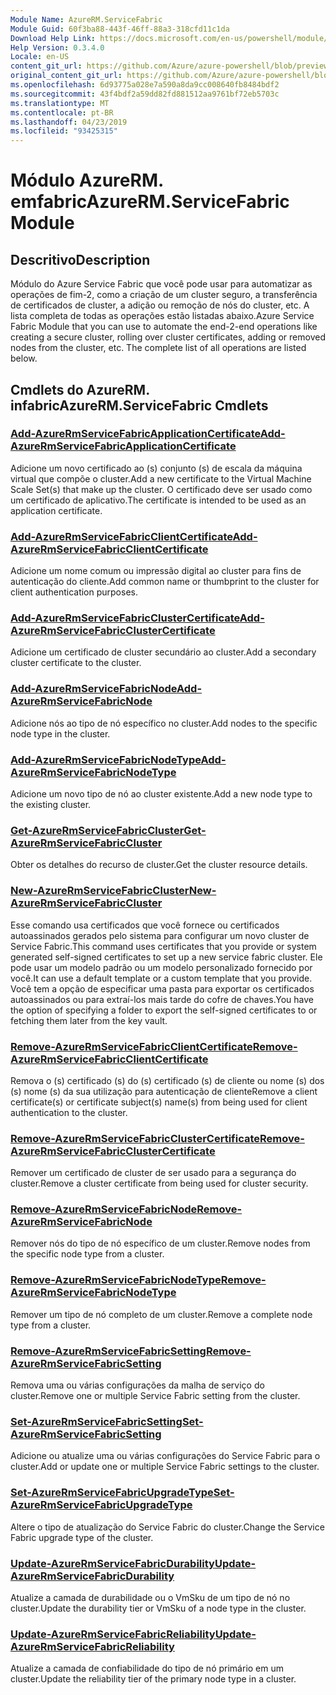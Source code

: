 ```yaml
---
Module Name: AzureRM.ServiceFabric
Module Guid: 60f3ba88-443f-46ff-88a3-318cfd11c1da
Download Help Link: https://docs.microsoft.com/en-us/powershell/module/azurerm.servicefabric
Help Version: 0.3.4.0
Locale: en-US
content_git_url: https://github.com/Azure/azure-powershell/blob/preview/src/ResourceManager/ServiceFabric/Commands.ServiceFabric/help/AzureRM.ServiceFabric.md
original_content_git_url: https://github.com/Azure/azure-powershell/blob/preview/src/ResourceManager/ServiceFabric/Commands.ServiceFabric/help/AzureRM.ServiceFabric.md
ms.openlocfilehash: 6d93775a028e7a590a8da9cc008640fb8484bdf2
ms.sourcegitcommit: 43f4bdf2a59dd82fd881512aa9761bf72eb5703c
ms.translationtype: MT
ms.contentlocale: pt-BR
ms.lasthandoff: 04/23/2019
ms.locfileid: "93425315"
---
```

# <span data-ttu-id="6cad8-101">Módulo AzureRM. emfabric</span><span class="sxs-lookup"><span data-stu-id="6cad8-101">AzureRM.ServiceFabric Module</span></span>
## <span data-ttu-id="6cad8-102">Descritivo</span><span class="sxs-lookup"><span data-stu-id="6cad8-102">Description</span></span>
<span data-ttu-id="6cad8-103">Módulo do Azure Service Fabric que você pode usar para automatizar as operações de fim-2, como a criação de um cluster seguro, a transferência de certificados de cluster, a adição ou remoção de nós do cluster, etc. A lista completa de todas as operações estão listadas abaixo.</span><span class="sxs-lookup"><span data-stu-id="6cad8-103">Azure Service Fabric Module that you can use to automate the end-2-end operations like creating a secure cluster, rolling over cluster certificates, adding or removed nodes from the cluster, etc. The complete list of all operations are listed below.</span></span>

## <span data-ttu-id="6cad8-104">Cmdlets do AzureRM. infabric</span><span class="sxs-lookup"><span data-stu-id="6cad8-104">AzureRM.ServiceFabric Cmdlets</span></span>
### [<span data-ttu-id="6cad8-105">Add-AzureRmServiceFabricApplicationCertificate</span><span class="sxs-lookup"><span data-stu-id="6cad8-105">Add-AzureRmServiceFabricApplicationCertificate</span></span>](Add-AzureRmServiceFabricApplicationCertificate.md)
<span data-ttu-id="6cad8-106">Adicione um novo certificado ao (s) conjunto (s) de escala da máquina virtual que compõe o cluster.</span><span class="sxs-lookup"><span data-stu-id="6cad8-106">Add a new certificate to the Virtual Machine Scale Set(s) that make up the cluster.</span></span> <span data-ttu-id="6cad8-107">O certificado deve ser usado como um certificado de aplicativo.</span><span class="sxs-lookup"><span data-stu-id="6cad8-107">The certificate is intended to be used as an application certificate.</span></span>

### [<span data-ttu-id="6cad8-108">Add-AzureRmServiceFabricClientCertificate</span><span class="sxs-lookup"><span data-stu-id="6cad8-108">Add-AzureRmServiceFabricClientCertificate</span></span>](Add-AzureRmServiceFabricClientCertificate.md)
<span data-ttu-id="6cad8-109">Adicione um nome comum ou impressão digital ao cluster para fins de autenticação do cliente.</span><span class="sxs-lookup"><span data-stu-id="6cad8-109">Add common name or thumbprint to the cluster for client authentication purposes.</span></span>

### [<span data-ttu-id="6cad8-110">Add-AzureRmServiceFabricClusterCertificate</span><span class="sxs-lookup"><span data-stu-id="6cad8-110">Add-AzureRmServiceFabricClusterCertificate</span></span>](Add-AzureRmServiceFabricClusterCertificate.md)
<span data-ttu-id="6cad8-111">Adicione um certificado de cluster secundário ao cluster.</span><span class="sxs-lookup"><span data-stu-id="6cad8-111">Add a secondary cluster certificate to the cluster.</span></span>

### [<span data-ttu-id="6cad8-112">Add-AzureRmServiceFabricNode</span><span class="sxs-lookup"><span data-stu-id="6cad8-112">Add-AzureRmServiceFabricNode</span></span>](Add-AzureRmServiceFabricNode.md)
<span data-ttu-id="6cad8-113">Adicione nós ao tipo de nó específico no cluster.</span><span class="sxs-lookup"><span data-stu-id="6cad8-113">Add nodes to the specific node type in the cluster.</span></span>

### [<span data-ttu-id="6cad8-114">Add-AzureRmServiceFabricNodeType</span><span class="sxs-lookup"><span data-stu-id="6cad8-114">Add-AzureRmServiceFabricNodeType</span></span>](Add-AzureRmServiceFabricNodeType.md)
<span data-ttu-id="6cad8-115">Adicione um novo tipo de nó ao cluster existente.</span><span class="sxs-lookup"><span data-stu-id="6cad8-115">Add a new node type to the existing cluster.</span></span>

### [<span data-ttu-id="6cad8-116">Get-AzureRmServiceFabricCluster</span><span class="sxs-lookup"><span data-stu-id="6cad8-116">Get-AzureRmServiceFabricCluster</span></span>](Get-AzureRmServiceFabricCluster.md)
<span data-ttu-id="6cad8-117">Obter os detalhes do recurso de cluster.</span><span class="sxs-lookup"><span data-stu-id="6cad8-117">Get the cluster resource details.</span></span>

### [<span data-ttu-id="6cad8-118">New-AzureRmServiceFabricCluster</span><span class="sxs-lookup"><span data-stu-id="6cad8-118">New-AzureRmServiceFabricCluster</span></span>](New-AzureRmServiceFabricCluster.md)
<span data-ttu-id="6cad8-119">Esse comando usa certificados que você fornece ou certificados autoassinados gerados pelo sistema para configurar um novo cluster de Service Fabric.</span><span class="sxs-lookup"><span data-stu-id="6cad8-119">This command uses certificates that you provide or system generated self-signed certificates to set up a new service fabric cluster.</span></span> <span data-ttu-id="6cad8-120">Ele pode usar um modelo padrão ou um modelo personalizado fornecido por você.</span><span class="sxs-lookup"><span data-stu-id="6cad8-120">It can use a default template or a custom template that you provide.</span></span> <span data-ttu-id="6cad8-121">Você tem a opção de especificar uma pasta para exportar os certificados autoassinados ou para extraí-los mais tarde do cofre de chaves.</span><span class="sxs-lookup"><span data-stu-id="6cad8-121">You have the option of specifying a folder to export the self-signed certificates to or fetching them later from the key vault.</span></span> 

### [<span data-ttu-id="6cad8-122">Remove-AzureRmServiceFabricClientCertificate</span><span class="sxs-lookup"><span data-stu-id="6cad8-122">Remove-AzureRmServiceFabricClientCertificate</span></span>](Remove-AzureRmServiceFabricClientCertificate.md)
<span data-ttu-id="6cad8-123">Remova o (s) certificado (s) do (s) certificado (s) de cliente ou nome (s) dos (s) nome (s) da sua utilização para autenticação de cliente</span><span class="sxs-lookup"><span data-stu-id="6cad8-123">Remove a client certificate(s) or certificate subject(s) name(s) from being used for client authentication to the cluster.</span></span>

### [<span data-ttu-id="6cad8-124">Remove-AzureRmServiceFabricClusterCertificate</span><span class="sxs-lookup"><span data-stu-id="6cad8-124">Remove-AzureRmServiceFabricClusterCertificate</span></span>](Remove-AzureRmServiceFabricClusterCertificate.md)
<span data-ttu-id="6cad8-125">Remover um certificado de cluster de ser usado para a segurança do cluster.</span><span class="sxs-lookup"><span data-stu-id="6cad8-125">Remove a cluster certificate from being used for cluster security.</span></span>

### [<span data-ttu-id="6cad8-126">Remove-AzureRmServiceFabricNode</span><span class="sxs-lookup"><span data-stu-id="6cad8-126">Remove-AzureRmServiceFabricNode</span></span>](Remove-AzureRmServiceFabricNode.md)
<span data-ttu-id="6cad8-127">Remover nós do tipo de nó específico de um cluster.</span><span class="sxs-lookup"><span data-stu-id="6cad8-127">Remove nodes from the specific node type from a cluster.</span></span>

### [<span data-ttu-id="6cad8-128">Remove-AzureRmServiceFabricNodeType</span><span class="sxs-lookup"><span data-stu-id="6cad8-128">Remove-AzureRmServiceFabricNodeType</span></span>](Remove-AzureRmServiceFabricNodeType.md)
<span data-ttu-id="6cad8-129">Remover um tipo de nó completo de um cluster.</span><span class="sxs-lookup"><span data-stu-id="6cad8-129">Remove a complete node type from a cluster.</span></span>

### [<span data-ttu-id="6cad8-130">Remove-AzureRmServiceFabricSetting</span><span class="sxs-lookup"><span data-stu-id="6cad8-130">Remove-AzureRmServiceFabricSetting</span></span>](Remove-AzureRmServiceFabricSetting.md)
<span data-ttu-id="6cad8-131">Remova uma ou várias configurações da malha de serviço do cluster.</span><span class="sxs-lookup"><span data-stu-id="6cad8-131">Remove one or multiple Service Fabric setting from the cluster.</span></span>

### [<span data-ttu-id="6cad8-132">Set-AzureRmServiceFabricSetting</span><span class="sxs-lookup"><span data-stu-id="6cad8-132">Set-AzureRmServiceFabricSetting</span></span>](Set-AzureRmServiceFabricSetting.md)
<span data-ttu-id="6cad8-133">Adicione ou atualize uma ou várias configurações do Service Fabric para o cluster.</span><span class="sxs-lookup"><span data-stu-id="6cad8-133">Add or update one or multiple Service Fabric settings to the cluster.</span></span>

### [<span data-ttu-id="6cad8-134">Set-AzureRmServiceFabricUpgradeType</span><span class="sxs-lookup"><span data-stu-id="6cad8-134">Set-AzureRmServiceFabricUpgradeType</span></span>](Set-AzureRmServiceFabricUpgradeType.md)
<span data-ttu-id="6cad8-135">Altere o tipo de atualização do Service Fabric do cluster.</span><span class="sxs-lookup"><span data-stu-id="6cad8-135">Change the Service Fabric upgrade type of the cluster.</span></span>

### [<span data-ttu-id="6cad8-136">Update-AzureRmServiceFabricDurability</span><span class="sxs-lookup"><span data-stu-id="6cad8-136">Update-AzureRmServiceFabricDurability</span></span>](Update-AzureRmServiceFabricDurability.md)
<span data-ttu-id="6cad8-137">Atualize a camada de durabilidade ou o VmSku de um tipo de nó no cluster.</span><span class="sxs-lookup"><span data-stu-id="6cad8-137">Update the durability tier or VmSku of a node type in the cluster.</span></span>

### [<span data-ttu-id="6cad8-138">Update-AzureRmServiceFabricReliability</span><span class="sxs-lookup"><span data-stu-id="6cad8-138">Update-AzureRmServiceFabricReliability</span></span>](Update-AzureRmServiceFabricReliability.md)
<span data-ttu-id="6cad8-139">Atualize a camada de confiabilidade do tipo de nó primário em um cluster.</span><span class="sxs-lookup"><span data-stu-id="6cad8-139">Update the reliability tier of the primary node type in a cluster.</span></span>

